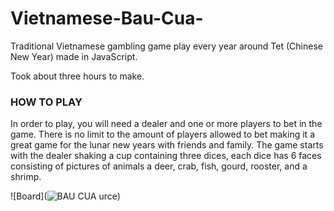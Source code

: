 # Vietnamese-Bau-Cua-
Traditional Vietnamese gambling game play every year around Tet (Chinese New Year) made in JavaScript.

Took about three hours to make.

### HOW TO PLAY
In order to play, you will need a dealer and one or more players to bet in the game. There is no limit to the amount of players allowed to bet making it a great game for the lunar new years with friends and family. The game starts with the dealer shaking a cup containing three dices, each dice has 6 faces consisting of pictures of animals a deer, crab, fish, gourd, rooster, and a shrimp. 









![Board](![BAU CUA](https://user-images.githubusercontent.com/100321531/195037956-edbd1730-fa85-4cd4-bb5c-60bbdb188186.jpg)
urce)
